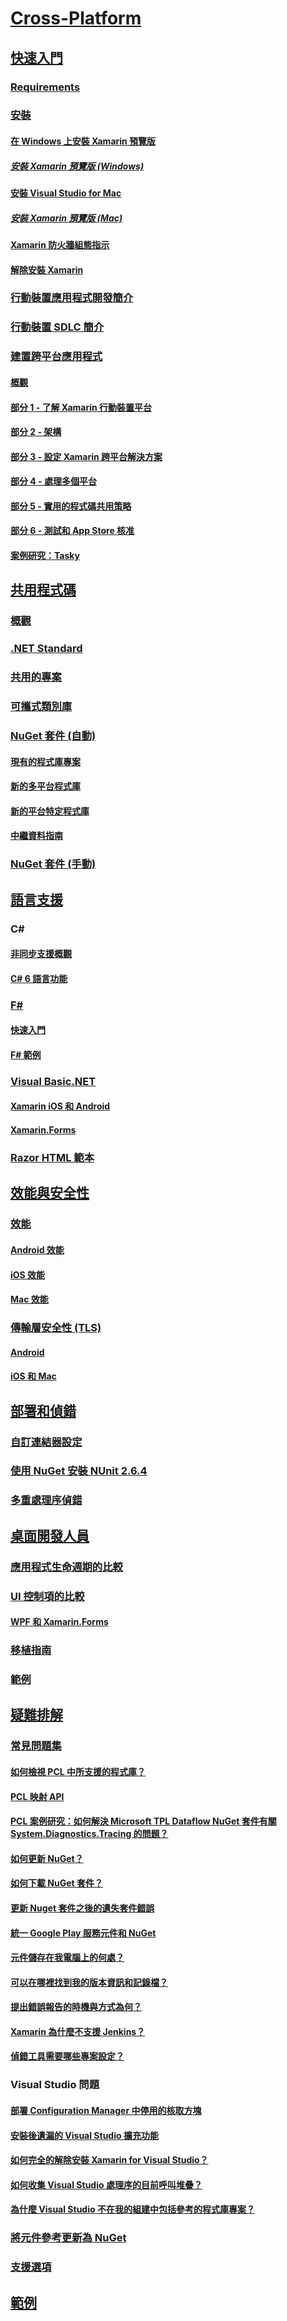 # [Cross-Platform](index.yml)
## [快速入門](get-started/index.md)
### [Requirements](get-started/requirements.md)
### [安裝](get-started/installation/index.md)
#### [在 Windows 上安裝 Xamarin 預覽版](get-started/installation/windows.md)
##### [安裝 Xamarin 預覽版 (Windows)](get-started/installation/windows-preview.md)
#### [安裝 Visual Studio for Mac](/visualstudio/mac/installation/)
##### [安裝 Xamarin 預覽版 (Mac)](/visualstudio/mac/update/)
#### [Xamarin 防火牆組態指示](get-started/installation/firewall.md)
#### [解除安裝 Xamarin](get-started/installation/uninstalling-xamarin.md)
### [行動裝置應用程式開發簡介](get-started/introduction-to-mobile-development.md)
### [行動裝置 SDLC 簡介](get-started/introduction-to-mobile-sdlc.md)

### [建置跨平台應用程式](app-fundamentals/building-cross-platform-applications/index.md)
#### [概觀](app-fundamentals/building-cross-platform-applications/overview.md)
#### [部分 1 - 了解 Xamarin 行動裝置平台](app-fundamentals/building-cross-platform-applications/understanding-the-xamarin-mobile-platform.md)
#### [部分 2 - 架構](app-fundamentals/building-cross-platform-applications/architecture.md)
#### [部分 3 - 設定 Xamarin 跨平台解決方案](app-fundamentals/building-cross-platform-applications/setting-up-a-xamarin-cross-platform-solution.md)
#### [部分 4 - 處理多個平台](app-fundamentals/building-cross-platform-applications/platform-divergence-abstraction-divergent-implementation.md)
#### [部分 5 - 實用的程式碼共用策略](app-fundamentals/building-cross-platform-applications/practical-code-sharing-strategies.md)
#### [部分 6 - 測試和 App Store 核准](app-fundamentals/building-cross-platform-applications/testing-and-app-store-approvals.md)
#### [案例研究：Tasky](app-fundamentals/building-cross-platform-applications/case-study-tasky.md)

## [共用程式碼](app-fundamentals/index.md)
### [概觀](app-fundamentals/code-sharing.md)
### [.NET Standard](app-fundamentals/net-standard.md)
### [共用的專案](app-fundamentals/shared-projects.md)
### [可攜式類別庫](app-fundamentals/pcl.md)
### [NuGet 套件 (自動)](app-fundamentals/nuget-multiplatform-libraries/index.md)
#### [現有的程式庫專案](app-fundamentals/nuget-multiplatform-libraries/existing-library.md)
#### [新的多平台程式庫](app-fundamentals/nuget-multiplatform-libraries/single-codebase.md)
#### [新的平台特定程式庫](app-fundamentals/nuget-multiplatform-libraries/platform-specific.md)
#### [中繼資料指南](app-fundamentals/nuget-multiplatform-libraries/metadata.md)
### [NuGet 套件 (手動)](app-fundamentals/nuget-manual.md)

## [語言支援](platform/index.md)

### C#
#### [非同步支援概觀](platform/async.md)
#### [C# 6 語言功能](platform/csharp-six.md)
### [F#](platform/fsharp/index.md)
#### [快速入門](platform/fsharp/overview.md)
#### [F# 範例](platform/fsharp/samples.md)
### [Visual Basic.NET](platform/visual-basic/index.md)
#### [Xamarin iOS 和 Android](platform/visual-basic/native-apps.md)
#### [Xamarin.Forms](platform/visual-basic/xamarin-forms.md)
### [Razor HTML 範本](platform/razor-html-templates/index.md)

## [效能與安全性](deploy-test/performance.md)
### [效能](deploy-test/memory-perf-best-practices.md)
#### [Android 效能](~/android/deploy-test/performance.md?context=xamarin/cross-platform)
#### [iOS 效能](~/ios/deploy-test/performance.md?context=xamarin/cross-platform)
#### [Mac 效能](~/mac/deploy-test/performance.md?context=xamarin/cross-platform)
### [傳輸層安全性 (TLS)](app-fundamentals/transport-layer-security.md)
#### [Android](~/android/app-fundamentals/http-stack.md?context=xamarin/cross-platform)
#### [iOS 和 Mac](~/cross-platform/macios/http-stack.md?context=xamarin/cross-platform)
## [部署和偵錯](deploy-test/index.md)
### [自訂連結器設定](deploy-test/linker.md)
### [使用 NuGet 安裝 NUnit 2.6.4](deploy-test/installing-nunit-using-nuget.md)
### [多重處理序偵錯](deploy-test/multi-process-debugging.md)

## [桌面開發人員](desktop/index.md)
### [應用程式生命週期的比較](desktop/lifecycle.md)
### [UI 控制項的比較](desktop/controls/index.md)
#### [WPF 和 Xamarin.Forms](desktop/controls/wpf.md)
### [移植指南](desktop/porting.md)
### [範例](desktop/samples.md)

## [疑難排解](troubleshooting/index.md)
### [常見問題集](troubleshooting/questions/index.md)
#### [如何檢視 PCL 中所支援的程式庫？](troubleshooting/questions/pcl-support-libraries.md)
#### [PCL 映射 API](troubleshooting/questions/pcl-reflection.md)
#### [PCL 案例研究：如何解決 Microsoft TPL Dataflow NuGet 套件有關 System.Diagnostics.Tracing 的問題？](troubleshooting/questions/pcl-case-study.md)
#### [如何更新 NuGet？](troubleshooting/questions/nuget-update.md)
#### [如何下載 NuGet 套件？](troubleshooting/questions/nuget-package-downgrade.md)
#### [更新 Nuget 套件之後的遺失套件錯誤](troubleshooting/questions/nuget-packages-missing.md)
#### [統一 Google Play 服務元件和 NuGet](troubleshooting/questions/gps-components-nuget.md)
#### [元件儲存在我電腦上的何處？](troubleshooting/questions/component-storage.md)
#### [可以在哪裡找到我的版本資訊和記錄檔？](troubleshooting/questions/version-logs.md)
#### [提出錯誤報告的時機與方式為何？](troubleshooting/questions/howto-file-bug.md)
#### [Xamarin 為什麼不支援 Jenkins？](troubleshooting/questions/xamarin-jenkins.md)
#### [偵錯工具需要哪些專案設定？](troubleshooting/questions/debugger-settings.md)

### Visual Studio 問題
#### [部署 Configuration Manager 中停用的核取方塊](troubleshooting/questions/deploy-checkboxes.md)
#### [安裝後遺漏的 Visual Studio 擴充功能](troubleshooting/questions/missing-vs-extensions.md)
#### [如何完全的解除安裝 Xamarin for Visual Studio？](troubleshooting/questions/uninstall-xamarin-vs.md)
#### [如何收集 Visual Studio 處理序的目前呼叫堆疊？](troubleshooting/questions/vs-callstack.md)
#### [為什麼 Visual Studio 不在我的組建中包括參考的程式庫專案？](troubleshooting/questions/vs-config-manager.md)

### [將元件參考更新為 NuGet](troubleshooting/component-nuget.md)
### [支援選項](troubleshooting/support-options.md)
## [範例](samples/index.yml)
